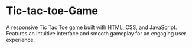 # Tic-tac-toe-Game
A responsive Tic Tac Toe game built with HTML, CSS, and JavaScript. Features an intuitive interface and smooth gameplay for an engaging user experience.
